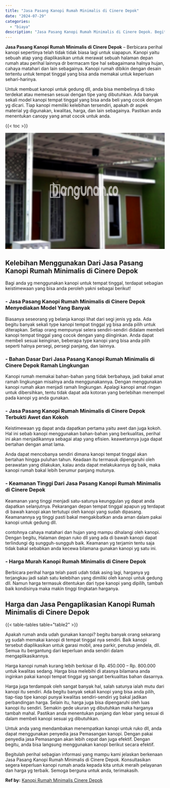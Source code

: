 ```yaml
---
title: "Jasa Pasang Kanopi Rumah Minimalis di Cinere Depok"
date: "2024-07-29"
categories: 
  - "biaya"
description: "Jasa Pasang Kanopi Rumah Minimalis di Cinere Depok. Begitulah perihal sebagian informasi yang mampu kami jelaskan berkenaan Jasa Pasang Kanopi Rumah Minimali..."
---
```


**Jasa Pasang Kanopi Rumah Minimalis di Cinere Depok** – Berbicara perihal kanopi sepertinya telah tidak tidak biasa lagi untuk siapapun. Kanopi yaitu sebuah atap yang diaplikasikan untuk merawat sebuah halaman depan rumah atau perihal lainnya dr bermacam tipe hal sebagaimana halnya hujan, cahaya matahari dan lain sebagainya. Kanopi rumah dibikin dengan desain tertentu untuk tempat tinggal yang bisa anda memakai untuk keperluan sehari-harinya.

Untuk membuat kanopi untuk gedung dll, anda bisa membelinya di toko terdekat atau memesan sesuai dengan tipe yang dibutuhkan. Ada banyak sekali model kanopi tempat tinggal yang bisa anda beli yang cocok dengan yg dicari. Tiap kanopi memiliki kelebihan tersendiri, apakah dr aspek material yg digunakan, kwalitas, harga, dan lain sebagainya. Pastikan anda menentukan canopy yang amat cocok untuk anda.

{{< toc >}}

![Jasa Pasang Kanopi Rumah Minimalis di Cinere Depok](/images/harga-kanopi-minimalis-31.png)

## Kelebihan Menggunakan Dari Jasa Pasang Kanopi Rumah Minimalis di Cinere Depok

Bagi anda yg menggunakan kanopi untuk tempat tinggal, terdapat sebagian keistimewaan yang bisa anda peroleh yakni sebagai berikut!

### \- Jasa Pasang Kanopi Rumah Minimalis di Cinere Depok Menyediakan Model Yang Banyak

Biasanya seseorang yg belanja kanopi lihat dari segi jenis yg ada. Ada begitu banyak sekali type kanopi tempat tinggal yg bisa anda pilih untuk diterapkan. Setiap orang mempunyai selera sendiri-sendiri didalam membeli kanopi tempat tinggal yang cocok dengan yang diinginkan. Anda dapat membeli sesuai keinginan, beberapa type kanopi yang bisa anda pilih seperti halnya persegi, persegi panjang, dan lainnya.

### \- Bahan Dasar Dari Jasa Pasang Kanopi Rumah Minimalis di Cinere Depok Ramah Lingkungan

Kanopi rumah memakai bahan-bahan yang tidak berbahaya, jadi bakal amat ramah lingkungan misalnya anda menggunakannya. Dengan menggunakan kanopi rumah akan menjadi ramah lingkungan. Apalagi kanopi amat ringan untuk dibersihkan, tentu tidak dapat ada kotoran yang berlebihan menempel pada kanopi yg anda gunakan.

### \- Jasa Pasang Kanopi Rumah Minimalis di Cinere Depok Terbukti Awet dan Kokoh

Keistimewaan yg dapat anda dapatkan pertama yaitu awet dan juga kokoh. Hal ini sebab kanopi menggunakan bahan-bahan yang berkualitas, perihal ini akan menjadikannya sebagai atap yang efisien. keawetannya juga dapat bertahan dengan amat lama.

Anda dapat mencobanya sendiri dimana kanopi tempat tinggal akan bertahan hingga puluhan tahun. Keadaan itu termasuk dipengaruhi oleh perawatan yang dilakukan, kalau anda dapat melakukannya dg baik, maka kanopi rumah bakal lebih berumur panjang mutunya.

### \- Keamanan Tinggi Dari Jasa Pasang Kanopi Rumah Minimalis di Cinere Depok

Keamanan yang tinggi menjadi satu-satunya keunggulan yg dapat anda dapatkan selanjutnya. Pekarangan depan tempat tinggal apapun yg terdapat di bawah kanopi akan tertutupi oleh kanopi yang sudah dipasang. Keamanannya yg tinggi pasti bakal mengakibatkan anda aman dalam pakai kanopi untuk gedung dll.

contohnya cahaya matahari dan hujan yang mampu dihalangi oleh kanopi. Dengan begitu, Halaman depan ruko dll yang ada di bawah kanopi dapat terlindungi dg sungguh-sungguh baik. Keamanan yg terjamin tentu saja tidak bakal sebabkan anda kecewa bilamana gunakan kanopi yg satu ini.

### \- Harga Murah Kanopi Rumah Minimalis di Cinere Depok

Berbicara perihal harga telah pasti udah tidak asing lagi, harganya yg terjangkau jadi salah satu kelebihan yang dimiliki oleh kanopi untuk gedung dll. Namun harga termasuk ditentukan dari type kanopi yang dipilih, tambah baik kondisinya maka makin tinggi tingkatan harganya.

## Harga dan Jasa Pengaplikasian Kanopi Rumah Minimalis di Cinere Depok

{{< table-tables table="table2" >}}

Apakah rumah anda udah gunakan kanopi? begitu banyak orang sekarang yg sudah memakai kanopi di tempat tinggal nya sendiri. Baik kanopi tersebut diaplikasikan untuk garasi mobil, area parkir, penutup jendela, dll. Semua itu bergantung dari keperluan anda sendiri dalam mengaplikasikannya.

Harga kanopi rumah kurang lebih berkisar di Rp. 450.000 – Rp. 800.000 untuk kwalitas sedang. Harga bisa melebihi di atasnya bilamana anda inginkan pakai kanopi tempat tinggal yg sangat berkualitas bahan dasarnya.

Harga juga terdampak oleh sangat banyak hal, salah satunya ialah mutu dari kanopi itu sendiri. Ada begitu banyak sekali kanopi yang bisa anda pilih, tiap-tiap tipe kanopi punyai kwalitas sendiri-sendiri yg bakal jadikan perbandingan harga. Selain itu, harga juga bisa dipengaruhi oleh luas kanopi itu sendiri. Semakin gede ukuran yg dibutuhkan maka harganya tambah mahal. Pastikan anda menentukan panjang dan lebar yang sesuai di dalam membeli kanopi sesuai yg dibutuhkan.

Untuk anda yang mendambakan menempatkan kanopi untuk ruko dll, anda dapat menggunakan penyedia jasa Pemasangan kanopi. Dengan pakai penyedia jasa Pemasangan akan lebih cepat dan juga efektif. Dengan begitu, anda bisa langsung menggunakan kanopi berikut secara efektif.

Begitulah perihal sebagian informasi yang mampu kami jelaskan berkenaan Jasa Pasang Kanopi Rumah Minimalis di Cinere Depok. Konsultasikan segera keperluan kanopi rumah anada kepada kita untuk meraih pelayanan dan harga yg terbaik. Semoga berguna untuk anda, terimakasih.

**Ref by:**  [Kanopi Rumah Minimalis Cinere Depok](https://id.wikipedia.org/wiki/Kanopi)
